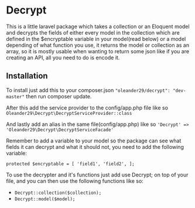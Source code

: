 # Decrypt

This is a little laravel package which takes a collection or an Eloquent model and decrypts the fields of either every model in the collection which are defined in the $encryptable variable in your model(read below) or a model depending of what function you use, it returns the model or collection as an array, so it is mostly usable when wanting to return some json like if you are creating an API, all you need to do is encode it.

## Installation

To install just add this to your composer.json `"oleander29/decrypt": "dev-master"`
then run composer update.


After this add the service provider to the config/app.php file like so `Oleander29\Decrypt\DecryptServiceProvider::class`

And lastly add an alias in the same file(config/app.php) like so `'Decrypt' => 'Oleander29\Decrypt\DecryptServiceFacade'`

Remember to add a variable to your model so the package can see what fields it can decrypt and what it should not, you need to add the following variable: 

` protected $encryptable = [
        'field1',
        'field2',
    ];
`

To use the decrypter and it's functions just add use Decrypt; on top of your file, and you can then use the following functions like so:

- `Decrypt::collection($collection);`
- `Decrypt::model($model);`
